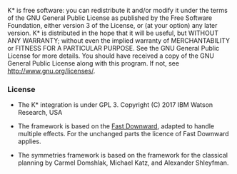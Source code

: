 K* is free software: you can redistribute it and/or modify it under the terms of the GNU General Public License as published by the Free Software Foundation, either version 3 of the License, or (at your option) any later version.
K* is distributed in the hope that it will be useful, but WITHOUT ANY WARRANTY; without even the implied warranty of MERCHANTABILITY or FITNESS FOR A PARTICULAR PURPOSE. See the GNU General Public License for more details.
You should have received a copy of the GNU General Public License along with 
this program. If not, see http://www.gnu.org/licenses/.

### License ###
* The K* integration is under GPL 3. Copyright (C) 2017 IBM Watson Research, USA

* The framework is based on the [Fast Downward](http://www.fast-downward.org/), adapted to handle multiple effects. For the unchanged parts the licence of Fast Downward applies.

* The symmetries framework is based on the framework for the classical planning by Carmel Domshlak, Michael Katz, and Alexander Shleyfman.


